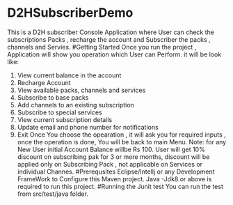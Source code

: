# D2HSubscriberDemo
This is a D2H subscriber Console Application where User can check the subscriptions Packs ,  recharge the account and 
Subscriber the packs , channels and Servies.
#Getting Started
Once you run the project , Application will show you operation which User can Perform.
it will  be look like: 
1. View current balance in the account
2. Recharge Account
3. View available packs, channels and services
4. Subscribe to base packs
5. Add channels to an existing subscription
6. Subscribe to special services
7. View current subscription details
8. Update email and phone number for notifications
9. Exit
Once You choose the opearation , it will ask you for required inputs ,  once the operation is done, You will be back to main Menu.
Note: 
for any New User initial Account Balance willbe  Rs 100.
User will get 10% discount  on subscribing pak for 3 or more  months,
discount will be applied only on Subscribing Pack  ,  not applicable on Services or individual Channes.
#Prerequsites
Eclipse/Intellj  or any Development FrameWork to Configure this Maven project.
Java -Jdk8 or above is required to run this project.
#Running the Junit test
You can run the test from src/test/java  folder.

